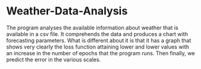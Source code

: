 # Weather-Data-Analysis
The program analyses the available information about weather that is available in a csv file. It comprehends the data and produces a chart with forecasting parameters. What is different about it is that it has a graph that shows very clearly the loss function attaining lower and lower values with an increase in the number of epochs that the program runs. Then finally, we predict the error in the various scales.
